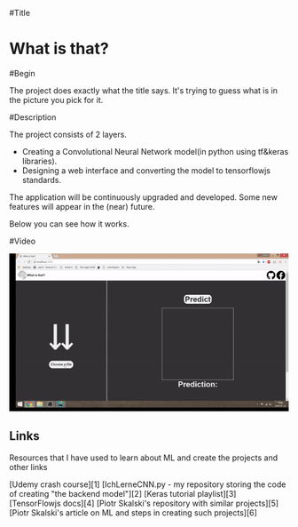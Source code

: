 #Title
<h1>What is that?</h1>
#Begin
<p>The project does exactly what the title says. It's trying to guess what is in the picture you pick for it.</p>
#Description
<p>The project consists of 2 layers.</p>

<ul>
	<li>Creating a Convolutional Neural Network model(in python using tf&keras libraries).</li>
	<li>Designing a web interface and converting the model to tensorflowjs standards.</li>
</ul>

<p>The application will be continuously upgraded and developed. Some new features will appear in the (near) future.</p>
<p>Below you can see how it works.</p>
#Video

<p align="center"> 
<img src="video/objects.gif">
</p>

<h2>Links</h2>
<p>Resources that I have used to learn about ML and create the projects and other links</p>
[Udemy crash course][1]
[IchLerneCNN.py - my repository storing the code of creating "the backend model"][2]
[Keras tutorial playlist][3]
[TensorFlowjs docs][4]
[Piotr Skalski's repository with similar projects][5]
[Piotr Skalski's article on ML and steps in creating such projects][6]

[1]: https://www.udemy.com/machinelearning/
[2]: https://www.youtube.com/watch?v=RznKVRTFkBY&list=PLZbbT5o_s2xrwRnXk_yCPtnqqo4_u2YGL
[3]: https://github.com/lukasy09/IchLerneCNN.py
[4]: https://js.tensorflow.org/tutorials/
[5]: https://github.com/SkalskiP/ILearnMachineLearning.js
[6]:https://medium.com/@piotr.skalski92/my-first-tensorflow-js-project-b481bdad17fb